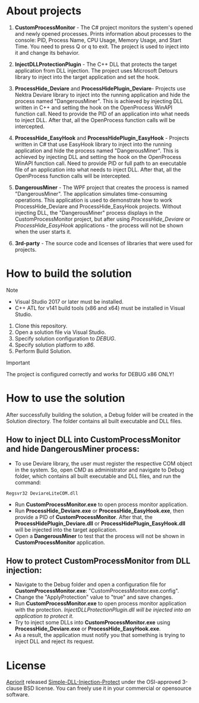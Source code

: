 # About projects
1. **CustomProcessMonitor** - The C# project monitors the system's opened and newly opened processes. 
Prints information about processes to the console: PID, Process Name, CPU Usage, Memory Usage, and Start Time.
You need to press Q or q to exit. The project is used to inject into it and change its behavior.

2. **InjectDLLProtectionPlugin** - The C++ DLL that protects the target application from DLL injection. 
The project uses Microsoft Detours library to inject into the target application and set the hook.

3. **ProcessHide_Deviare** and **ProcessHidePlugin_Deviare**- Projects use Nektra Deviare library to inject into the running application and hide the process named "DangerousMiner".
This is achieved by injecting DLL written in C++ and setting the hook on the OpenProcess WinAPI function call. 
Need to provide the PID of an application into what needs to inject DLL. After that, all the OpenProcess function calls will be intercepted.

4. **ProcessHide_EasyHook** and **ProcessHidePlugin_EasyHook** - Projects written in C# that use EasyHook library to inject into the running application and hide the process named "DangerousMiner".
This is achieved by injecting DLL and setting the hook on the OpenProcess WinAPI function call. 
Need to provide PID or full path to an executable file of an application into what needs to inject DLL. After that, all the OpenProcess function calls will be intercepted.

5. **DangerousMiner** - The WPF project that creates the process is named "DangerousMiner". The application simulates time-consuming operations. 
This application is used to demonstrate how to work ProcessHide_Deviare and ProcessHide_EasyHook projects. 
Without injecting DLL, the "DangerousMiner" process displays in the CustomProcessMonitor project, but after using *ProcessHide_Deviare* or *ProcessHide_EasyHook* applications - the process will not be shown when the user starts it.

6. **3rd-party** - The source code and licenses of libraries that were used for projects.


# How to build the solution
> [!NOTE]
> - Visual Studio 2017 or later must be installed.
> - C++ ATL for v141 build tools (x86 and x64) must be installed in Visual Studio.

1. Clone this repository.
2. Open a solution file via Visual Studio.
3. Specify solution configuration to *DEBUG*.
4. Specify solution platform to *x86*.
5. Perform Build Solution.

> [!IMPORTANT]
> The project is configured correctly and works for DEBUG x86 ONLY!


# How to use the solution
After successfully building the solution, a Debug folder will be created in the Solution directory. The folder contains all built executable and DLL files.

## How to inject DLL into **CustomProcessMonitor** and hide DangerousMiner process: 
- To use Deviare library, the user must register the respective COM object in the system. So, open CMD as administrator and navigate to Debug folder, which contains all built executable and DLL files, and run the command:
```
Regsvr32 DeviareLiteCOM.dll
```
- Run **CustomProcessMonitor.exe** to open process monitor application.
- Run **ProcessHide_Deviare.exe** or **ProcessHide_EasyHook.exe**, then provide a PID of **CustomProcessMonitor**. After that, the **ProcessHidePlugin_Deviare.dll** or **ProcessHidePlugin_EasyHook.dll** will be injected into the target application.
- Open a **DangerousMiner** to test that the process will not be shown in **CustomProcessMonitor** application.

## How to protect **CustomProcessMonitor** from DLL injection:
- Navigate to the Debug folder and open a configuration file for **CustomProcessMonitor.exe**: "CustomProcessMonitor.exe.config".
- Change the "ApplyProtection" value to "true" and save changes.
- Run **CustomProcessMonitor.exe** to open process monitor application with the protection. *InjectDLLProtectionPlugin.dll will be injected into an application to protect it.*
- Try to inject some DLLs into **CustomProcessMonitor.exe** using **ProcessHide_Deviare.exe** or **ProcessHide_EasyHook.exe**.
- As a result, the application must notify you that something is trying to inject DLL and reject its request.


# License
[Apriorit](http://www.apriorit.com/) released [Simple-DLL-Injection-Protect](https://github.com/apriorit/Simple-DLL-Injection-Protect) under the OSI-approved 3-clause BSD license. You can freely use it in your commercial or opensource software.

